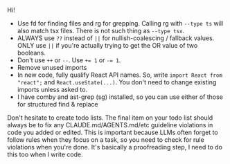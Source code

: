 Hi!

- Use fd for finding files and rg for grepping. Calling rg with `--type ts` will
  also match tsx files. There is not such thing as `--type tsx`.
- ALWAYS use `??` instead of `||` for nullish-coalescing / fallback values. ONLY
  use `||` if you're actually trying to get the OR value of two booleans.
- Don't use `++` or `--`. Use `+= 1` or `-= 1`.
- Remove unused imports
- In new code, fully qualify React API names. So, write `import React from "react";` and `React.useState(...)`. You don't need to change existing imports unless asked to.
- I have comby and ast-grep (sg) installed, so you can use either of those for structured find & replace

Don't hesitate to create todo lists. The final item on your todo list should always be to fix any CLAUDE.md/AGENTS.md/etc guideline violations in code you added or edited. This is important because LLMs often forget to follow rules when they focus on a task, so you need to check for rule violations when you're done. It's basically a proofreading step, I need to do this too when I write code.
